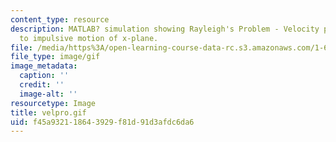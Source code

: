 ```yaml
---
content_type: resource
description: MATLAB? simulation showing Rayleigh's Problem - Velocity profile due
  to impulsive motion of x-plane.
file: /media/https%3A/open-learning-course-data-rc.s3.amazonaws.com/1-63-advanced-fluid-dynamics-of-the-environment-fall-2002/f45a932118643929f81d91d3afdc6da6_velpro.gif
file_type: image/gif
image_metadata:
  caption: ''
  credit: ''
  image-alt: ''
resourcetype: Image
title: velpro.gif
uid: f45a9321-1864-3929-f81d-91d3afdc6da6
---
```

